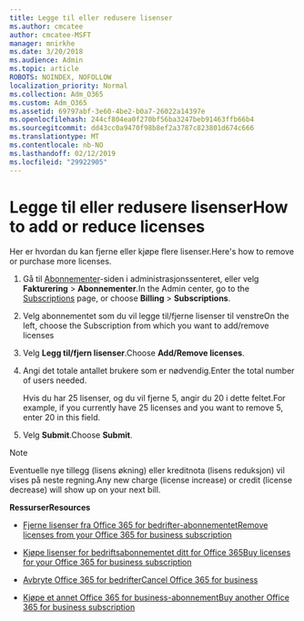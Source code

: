 ```yaml
---
title: Legge til eller redusere lisenser
ms.author: cmcatee
author: cmcatee-MSFT
manager: mnirkhe
ms.date: 3/20/2018
ms.audience: Admin
ms.topic: article
ROBOTS: NOINDEX, NOFOLLOW
localization_priority: Normal
ms.collection: Adm_O365
ms.custom: Adm_O365
ms.assetid: 69797abf-3e60-4be2-b0a7-26022a14397e
ms.openlocfilehash: 244cf804ea0f270bf56ba3247beb91463ffb66b4
ms.sourcegitcommit: dd43cc0a9470f98b8ef2a3787c823801d674c666
ms.translationtype: MT
ms.contentlocale: nb-NO
ms.lasthandoff: 02/12/2019
ms.locfileid: "29922905"
---
```

# <a name="how-to-add-or-reduce-licenses"></a><span data-ttu-id="c8758-102">Legge til eller redusere lisenser</span><span class="sxs-lookup"><span data-stu-id="c8758-102">How to add or reduce licenses</span></span>

<span data-ttu-id="c8758-103">Her er hvordan du kan fjerne eller kjøpe flere lisenser.</span><span class="sxs-lookup"><span data-stu-id="c8758-103">Here's how to remove or purchase more licenses.</span></span>
  
1. <span data-ttu-id="c8758-104">Gå til [Abonnementer](https://go.microsoft.com/fwlink/p/?linkid=842054)-siden i administrasjonssenteret, eller velg **Fakturering** \> **Abonnementer**.</span><span class="sxs-lookup"><span data-stu-id="c8758-104">In the Admin center, go to the [Subscriptions](https://go.microsoft.com/fwlink/p/?linkid=842054) page, or choose **Billing** \> **Subscriptions**.</span></span>
    
2. <span data-ttu-id="c8758-105">Velg abonnementet som du vil legge til/fjerne lisenser til venstre</span><span class="sxs-lookup"><span data-stu-id="c8758-105">On the left, choose the Subscription from which you want to add/remove licenses</span></span>
    
3. <span data-ttu-id="c8758-106">Velg **Legg til/fjern lisenser**.</span><span class="sxs-lookup"><span data-stu-id="c8758-106">Choose **Add/Remove licenses**.</span></span>
    
4. <span data-ttu-id="c8758-107">Angi det totale antallet brukere som er nødvendig.</span><span class="sxs-lookup"><span data-stu-id="c8758-107">Enter the total number of users needed.</span></span>
    
    <span data-ttu-id="c8758-108">Hvis du har 25 lisenser, og du vil fjerne 5, angir du 20 i dette feltet.</span><span class="sxs-lookup"><span data-stu-id="c8758-108">For example, if you currently have 25 licenses and you want to remove 5, enter 20 in this field.</span></span>
    
5. <span data-ttu-id="c8758-109">Velg **Submit**.</span><span class="sxs-lookup"><span data-stu-id="c8758-109">Choose **Submit**.</span></span>
    
> [!NOTE]
> <span data-ttu-id="c8758-110">Eventuelle nye tillegg (lisens økning) eller kreditnota (lisens reduksjon) vil vises på neste regning.</span><span class="sxs-lookup"><span data-stu-id="c8758-110">Any new charge (license increase) or credit (license decrease) will show up on your next bill.</span></span> 
  
 <span data-ttu-id="c8758-111">**Ressurser**</span><span class="sxs-lookup"><span data-stu-id="c8758-111">**Resources**</span></span>
  
- [<span data-ttu-id="c8758-112">Fjerne lisenser fra Office 365 for bedrifter-abonnementet</span><span class="sxs-lookup"><span data-stu-id="c8758-112">Remove licenses from your Office 365 for business subscription</span></span>](https://support.office.com/article/9c64d127-e2dd-4ecc-81f5-2f87e5a74803)
    
- [<span data-ttu-id="c8758-113">Kjøpe lisenser for bedriftsabonnementet ditt for Office 365</span><span class="sxs-lookup"><span data-stu-id="c8758-113">Buy licenses for your Office 365 for business subscription</span></span>](https://support.office.com/article/36081d8d-b3fa-4948-8c34-e217bba825e1)
    
- [<span data-ttu-id="c8758-114">Avbryte Office 365 for bedrifter</span><span class="sxs-lookup"><span data-stu-id="c8758-114">Cancel Office 365 for business</span></span>](https://support.office.com/article/b1bc0bef-4608-4601-813a-cdd9f746709a)
    
- [<span data-ttu-id="c8758-115">Kjøpe et annet Office 365 for business-abonnement</span><span class="sxs-lookup"><span data-stu-id="c8758-115">Buy another Office 365 for business subscription</span></span>](https://support.office.com/article/fab3b86c-3359-4042-8692-5d4dc7550b7c)
    

